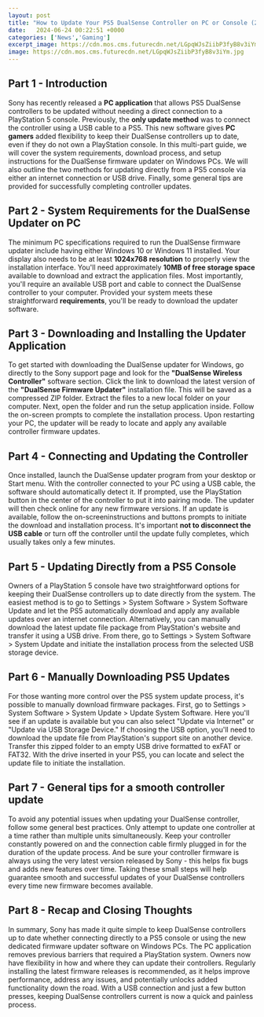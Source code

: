 ```yaml
---
layout: post
title: "How to Update Your PS5 DualSense Controller on PC or Console (2000+ words SEO friendly blog post)"
date:   2024-06-24 00:22:51 +0000
categories: ['News','Gaming']
excerpt_image: https://cdn.mos.cms.futurecdn.net/LGpqWJsZiibP3fyB8v3iYm.jpg
image: https://cdn.mos.cms.futurecdn.net/LGpqWJsZiibP3fyB8v3iYm.jpg
---
```


## Part 1 - Introduction 
Sony has recently released a **PC application** that allows PS5 DualSense controllers to be updated without needing a direct connection to a PlayStation 5 console. Previously, the **only update method** was to connect the controller using a USB cable to a PS5. This new software gives **PC gamers** added flexibility to keep their DualSense controllers up to date, even if they do not own a PlayStation console. 
In this multi-part guide, we will cover the system requirements, download process, and setup instructions for the DualSense firmware updater on Windows PCs. We will also outline the two methods for updating directly from a PS5 console via either an internet connection or USB drive. Finally, some general tips are provided for successfully completing controller updates.
## Part 2 - System Requirements for the DualSense Updater on PC
The minimum PC specifications required to run the DualSense firmware updater include having either Windows 10 or Windows 11 installed. Your display also needs to be at least **1024x768 resolution** to properly view the installation interface. You'll need approximately **10MB of free storage space** available to download and extract the application files. Most importantly, you'll require an available USB port and cable to connect the DualSense controller to your computer. Provided your system meets these straightforward **requirements**, you'll be ready to download the updater software.
## Part 3 - Downloading and Installing the Updater Application  
To get started with downloading the DualSense updater for Windows, go directly to the Sony support page and look for the **"DualSense Wireless Controller"** software section. Click the link to download the latest version of the **"DualSense Firmware Updater"** installation file. This will be saved as a compressed ZIP folder. Extract the files to a new local folder on your computer. Next, open the folder and run the setup application inside. Follow the on-screen prompts to complete the installation process. Upon restarting your PC, the updater will be ready to locate and apply any available controller firmware updates.
## Part 4 - Connecting and Updating the Controller  
Once installed, launch the DualSense updater program from your desktop or Start menu. With the controller connected to your PC using a USB cable, the software should automatically detect it. If prompted, use the PlayStation button in the center of the controller to put it into pairing mode. The updater will then check online for any new firmware versions. If an update is available, follow the on-screeninstructions and buttons prompts to initiate the download and installation process. It's important **not to disconnect the USB cable** or turn off the controller until the update fully completes, which usually takes only a few minutes.
## Part 5 - Updating Directly from a PS5 Console 
Owners of a PlayStation 5 console have two straightforward options for keeping their DualSense controllers up to date directly from the system. The easiest method is to go to Settings > System Software > System Software Update and let the PS5 automatically download and apply any available updates over an internet connection. Alternatively, you can manually download the latest update file package from PlayStation's website and transfer it using a USB drive. From there, go to Settings > System Software > System Update and initiate the installation process from the selected USB storage device.
## Part 6 - Manually Downloading PS5 Updates  
For those wanting more control over the PS5 system update process, it's possible to manually download firmware packages. First, go to Settings > System Software > System Update > Update System Software. Here you'll see if an update is available but you can also select "Update via Internet" or "Update via USB Storage Device." If choosing the USB option, you'll need to download the update file from PlayStation's support site on another device. Transfer this zipped folder to an empty USB drive formatted to exFAT or FAT32. With the drive inserted in your PS5, you can locate and select the update file to initiate the installation.
## Part 7 - General tips for a smooth controller update
To avoid any potential issues when updating your DualSense controller, follow some general best practices. Only attempt to update one controller at a time rather than multiple units simultaneously. Keep your controller constantly powered on and the connection cable firmly plugged in for the duration of the update process. And be sure your controller firmware is always using the very latest version released by Sony - this helps fix bugs and adds new features over time. Taking these small steps will help guarantee smooth and successful updates of your DualSense controllers every time new firmware becomes available.
## Part 8 - Recap and Closing Thoughts 
In summary, Sony has made it quite simple to keep DualSense controllers up to date whether connecting directly to a PS5 console or using the new dedicated firmware updater software on Windows PCs. The PC application removes previous barriers that required a PlayStation system. Owners now have flexibility in how and where they can update their controllers. Regularly installing the latest firmware releases is recommended, as it helps improve performance, address any issues, and potentially unlocks added functionality down the road. With a USB connection and just a few button presses, keeping DualSense controllers current is now a quick and painless process.